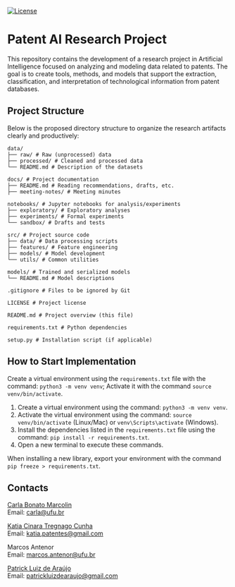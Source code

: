[![License](https://img.shields.io/badge/License-MIT-blue.svg)](LICENSE)

# Patent AI Research Project

This repository contains the development of a research project in Artificial Intelligence focused on analyzing and modeling data related to patents. The goal is to create tools, methods, and models that support the extraction, classification, and interpretation of technological information from patent databases.

## Project Structure

Below is the proposed directory structure to organize the research artifacts clearly and productively:

``` 
data/
├── raw/ # Raw (unprocessed) data
├── processed/ # Cleaned and processed data
└── README.md # Description of the datasets

docs/ # Project documentation
├── README.md # Reading recommendations, drafts, etc.
├── meeting-notes/ # Meeting minutes

notebooks/ # Jupyter notebooks for analysis/experiments
├── exploratory/ # Exploratory analyses
├── experiments/ # Formal experiments
└── sandbox/ # Drafts and tests

src/ # Project source code
├── data/ # Data processing scripts
├── features/ # Feature engineering
├── models/ # Model development
└── utils/ # Common utilities

models/ # Trained and serialized models
└── README.md # Model descriptions

.gitignore # Files to be ignored by Git

LICENSE # Project license

README.md # Project overview (this file)

requirements.txt # Python dependencies

setup.py # Installation script (if applicable)
```

## How to Start Implementation
Create a virtual environment using the `requirements.txt` file with the command: `python3 -m venv venv`; Activate it with the command `source venv/bin/activate`.

1. Create a virtual environment using the command: `python3 -m venv venv`.
2. Activate the virtual environment using the command: `source venv/bin/activate` (Linux/Mac) or `venv\Scripts\activate` (Windows).
3. Install the dependencies listed in the `requirements.txt` file using the command: `pip install -r requirements.txt`.
4. Open a new terminal to execute these commands.

When installing a new library, export your environment with the command `pip freeze > requirements.txt`.

## Contacts

[Carla Bonato Marcolin](http://lattes.cnpq.br/3648130183559806)  
  Email: carla@ufu.br

[Katia Cinara Tregnago Cunha](http://lattes.cnpq.br/4187253937050785)  
  Email: katia.patentes@gmail.com

Marcos Antenor  
  Email: marcos.antenor@ufu.br

[Patrick Luiz de Araújo](https://github.com/PatrickLdA)  
  Email: patrickluizdearaujo@gmail.com
